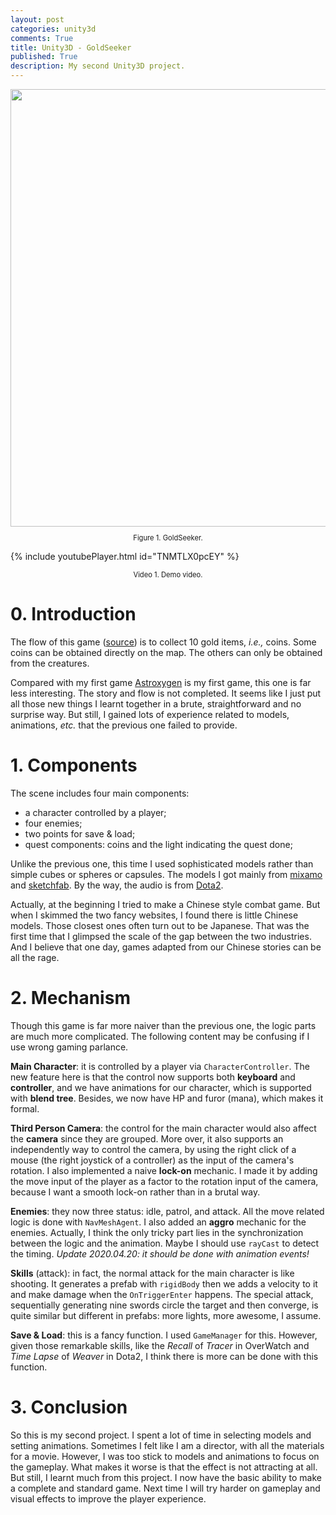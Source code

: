 ```yaml
---
layout: post
categories: unity3d
comments: True
title: Unity3D - GoldSeeker
published: True
description: My second Unity3D project.
---
```


<div align="center"><img src="../../../../assets/images/goldseeker_init.png" alt="" width="700" />
</div>
<center>
  <p style="font-size:80%;">
Figure 1. GoldSeeker.
  </p>
</center>

{% include youtubePlayer.html id="TNMTLX0pcEY" %}
<center>
  <p style="font-size:80%;">
Video 1. Demo video.
  </p>
</center>

# 0. Introduction

The flow of this game ([source](https://github.com/2ez4ai/GoldSeeker)) is to collect 10 gold items, *i.e.,* coins. Some coins can be obtained directly on the map. The others can only be obtained from the creatures.

Compared with my first game [Astroxygen](https://2ez4ai.github.io/2021/03/14/Astroxygen/) is my first game, this one is far less interesting. The story and flow is not completed. It seems like I just put all those new things I learnt together in a brute, straightforward and no surprise way. But still, I gained lots of experience related to models, animations, *etc.* that the previous one failed to provide. 

# 1. Components

The scene includes four main components: 
-	a character controlled by a player;
-	four enemies;
-	two points for save & load;
-	quest components: coins and the light indicating the quest done;

Unlike the previous one, this time I used sophisticated models rather than simple cubes or spheres or capsules. The models I got mainly from [mixamo](http://mixamo.com/) and [sketchfab](https://sketchfab.com/3d-models). By the way, the audio is from [Dota2]([https://dota2.fandom.com/wiki/Category:Audio]).

Actually, at the beginning I tried to make a Chinese style combat game. But when I skimmed the two fancy websites, I found there is little Chinese models. Those closest ones often turn out to be Japanese. That was the first time that I glimpsed the scale of the gap between the two industries. And I believe that one day, games adapted from our Chinese stories can be all the rage.

# 2. Mechanism

Though this game is far more naiver than the previous one, the logic parts are much more complicated. The following content may be confusing if I use wrong gaming parlance.

**Main Character**: it is controlled by a player via `CharacterController`. The new feature here is that the control now supports both **keyboard** and **controller**, and we have animations for our character, which is supported with **blend tree**. Besides, we now have HP and furor (mana), which makes it formal.

**Third Person Camera**: the control for the main character would also affect the **camera** since they are grouped. More over, it also supports an independently way to control the camera, by using the right click of a mouse (the right joystick of a controller) as the input of the camera's rotation. I also implemented a naive **lock-on** mechanic. I made it by adding the move input of the player as a factor to the rotation input of the camera, because I want a smooth lock-on rather than in a brutal way.

**Enemies**: they now three status: idle, patrol, and attack. All the move related logic is done with `NavMeshAgent`. I also added an **aggro** mechanic for the enemies. Actually, I think the only tricky part lies in the synchronization between the logic and the animation. Maybe I should use `rayCast` to detect the timing. *Update 2020.04.20: it should be done with animation events!*

**Skills** (attack): in fact, the normal attack for the main character is like shooting. It generates a prefab with `rigidBody` then we adds a velocity to it and make damage when the `OnTriggerEnter` happens. The special attack, sequentially generating nine swords circle the target and then converge, is quite similar but different in prefabs: more lights, more awesome, I assume.

**Save & Load**: this is a fancy function. I used `GameManager` for this. However, given those remarkable skills, like the *Recall* of *Tracer* in OverWatch and *Time Lapse* of *Weaver* in Dota2, I think there is more can be done with this function.

# 3. Conclusion

So this is my second project. I spent a lot of time in selecting models and setting animations. Sometimes I felt like I am a director, with all the materials for a movie. However, I was too stick to models and animations to focus on the gameplay. What makes it worse is that the effect is not attracting at all. But still, I learnt much from this project. I now have the basic ability to make a complete and standard game. Next time I will try harder on gameplay and visual effects to improve the player experience.